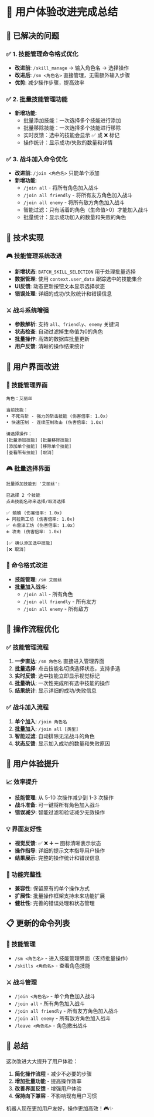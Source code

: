 # 🚀 用户体验改进完成总结

## 🎯 已解决的问题

### ✅ 1. 技能管理命令格式优化
- **改进前**: `/skill_manage` → 输入角色名 → 选择操作
- **改进后**: `/sm <角色名>` 直接管理，无需额外输入步骤
- **优势**: 减少操作步骤，提高效率

### ✅ 2. 批量技能管理功能
- **新增功能**: 
  - 批量添加技能：一次选择多个技能进行添加
  - 批量移除技能：一次选择多个技能进行移除
  - 实时反馈：选中的技能会显示 ✅ 或 ❌ 标记
  - 操作统计：显示成功/失败的数量和详情

### ✅ 3. 战斗加入命令优化
- **改进前**: `/join <角色名>` 只能单个添加
- **新增功能**:
  - `/join all` - 将所有角色加入战斗
  - `/join all friendly` - 将所有友方角色加入战斗
  - `/join all enemy` - 将所有敌方角色加入战斗
  - 智能过滤：只有活着的角色（生命值>0）才能加入战斗
  - 批量统计：显示成功加入的数量和失败的角色

## 🔧 技术实现

### 🎮 技能管理系统改进
- **新增状态**: `BATCH_SKILL_SELECTION` 用于处理批量选择
- **数据管理**: 使用 `context.user_data` 跟踪选中的技能集合
- **UI反馈**: 动态更新按钮文本显示选择状态
- **错误处理**: 详细的成功/失败统计和错误信息

### ⚔️ 战斗系统增强
- **参数解析**: 支持 `all`、`friendly`、`enemy` 关键词
- **状态检查**: 自动过滤掉生命值为0的角色
- **批量操作**: 高效的数据库批量更新
- **用户反馈**: 清晰的操作结果统计

## 📝 用户界面改进

### 🎯 技能管理界面
```
角色：艾丽丝

当前技能：
• 不死鸟斩 - 强力的斩击技能 (伤害倍率: 1.0x)
• 快速压制 - 连续压制攻击 (伤害倍率: 1.0x)

请选择操作：
[批量添加技能] [批量移除技能]
[添加单个技能] [移除单个技能]
[查看所有技能] [取消]
```

### 🎮 批量选择界面
```
批量添加技能到 '艾丽丝':

已选择 2 个技能
点击技能名称来选择/取消选择

✅ 蛐蛐 (伤害倍率: 1.0x)
➕ 阿拉斯工坊 (伤害倍率: 1.0x)  
✅ 布雷泽工坊 (伤害倍率: 1.0x)
➕ 攻击 (伤害倍率: 1.0x)

[✅ 确认添加选中技能]
[❌ 取消]
```

### 💬 命令格式改进
- **技能管理**: `/sm 艾丽丝` 
- **批量加入战斗**: 
  - `/join all` - 所有角色
  - `/join all friendly` - 所有友方
  - `/join all enemy` - 所有敌方

## 🧪 操作流程优化

### ✅ 技能管理流程
1. **一步直达**: `/sm 角色名` 直接进入管理界面
2. **批量选择**: 点击技能名切换选择状态，支持多选
3. **实时反馈**: 选中技能立即显示视觉标记
4. **批量确认**: 一次性完成所有选中技能的操作
5. **结果统计**: 显示详细的成功/失败信息

### ✅ 战斗加入流程
1. **单个加入**: `/join 角色名`
2. **批量加入**: `/join all [类型]`
3. **智能过滤**: 自动排除无法战斗的角色
4. **状态反馈**: 显示加入成功的数量和失败原因

## 🚀 用户体验提升

### 📈 效率提升
- **技能管理**: 从 5-10 次操作减少到 1-3 次操作
- **战斗准备**: 可一键将所有角色加入战斗
- **错误减少**: 智能过滤和验证减少无效操作

### 💡 界面友好性
- **视觉反馈**: ✅ ❌ ➕ ➖ 图标清晰表示状态
- **操作指导**: 详细的提示文本指导用户操作
- **结果展示**: 完整的操作统计和错误信息

### 🎯 功能完整性
- **兼容性**: 保留原有的单个操作方式
- **扩展性**: 批量操作框架支持未来功能扩展
- **健壮性**: 完善的错误处理和状态管理

## 📋 更新的命令列表

### 🎯 技能管理
- `/sm <角色名>` - 进入技能管理界面（支持批量操作）
- `/skills <角色名>` - 查看角色技能

### ⚔️ 战斗管理
- `/join <角色名>` - 单个角色加入战斗
- `/join all` - 所有角色加入战斗
- `/join all friendly` - 所有友方角色加入战斗
- `/join all enemy` - 所有敌方角色加入战斗
- `/leave <角色名>` - 角色撤出战斗

## 🎉 总结

这次改进大大提升了用户体验：
1. **简化操作流程** - 减少不必要的步骤
2. **增加批量功能** - 提高操作效率
3. **改善界面反馈** - 增强用户体验
4. **保持向下兼容** - 不影响现有用户习惯

机器人现在更加用户友好，操作更加高效！🎮✨
